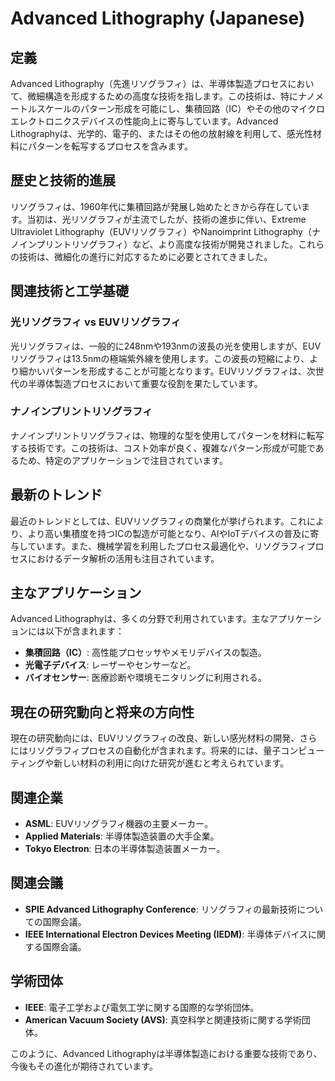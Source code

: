 # Advanced Lithography (Japanese)

## 定義

Advanced Lithography（先進リソグラフィ）は、半導体製造プロセスにおいて、微細構造を形成するための高度な技術を指します。この技術は、特にナノメートルスケールのパターン形成を可能にし、集積回路（IC）やその他のマイクロエレクトロニクスデバイスの性能向上に寄与しています。Advanced Lithographyは、光学的、電子的、またはその他の放射線を利用して、感光性材料にパターンを転写するプロセスを含みます。

## 歴史と技術的進展

リソグラフィは、1960年代に集積回路が発展し始めたときから存在しています。当初は、光リソグラフィが主流でしたが、技術の進歩に伴い、Extreme Ultraviolet Lithography（EUVリソグラフィ）やNanoimprint Lithography（ナノインプリントリソグラフィ）など、より高度な技術が開発されました。これらの技術は、微細化の進行に対応するために必要とされてきました。

## 関連技術と工学基礎

### 光リソグラフィ vs EUVリソグラフィ

光リソグラフィは、一般的に248nmや193nmの波長の光を使用しますが、EUVリソグラフィは13.5nmの極端紫外線を使用します。この波長の短縮により、より細かいパターンを形成することが可能となります。EUVリソグラフィは、次世代の半導体製造プロセスにおいて重要な役割を果たしています。

### ナノインプリントリソグラフィ

ナノインプリントリソグラフィは、物理的な型を使用してパターンを材料に転写する技術です。この技術は、コスト効率が良く、複雑なパターン形成が可能であるため、特定のアプリケーションで注目されています。

## 最新のトレンド

最近のトレンドとしては、EUVリソグラフィの商業化が挙げられます。これにより、より高い集積度を持つICの製造が可能となり、AIやIoTデバイスの普及に寄与しています。また、機械学習を利用したプロセス最適化や、リソグラフィプロセスにおけるデータ解析の活用も注目されています。

## 主なアプリケーション

Advanced Lithographyは、多くの分野で利用されています。主なアプリケーションには以下が含まれます：

- **集積回路（IC）**: 高性能プロセッサやメモリデバイスの製造。
- **光電子デバイス**: レーザーやセンサーなど。
- **バイオセンサー**: 医療診断や環境モニタリングに利用される。

## 現在の研究動向と将来の方向性

現在の研究動向には、EUVリソグラフィの改良、新しい感光材料の開発、さらにはリソグラフィプロセスの自動化が含まれます。将来的には、量子コンピューティングや新しい材料の利用に向けた研究が進むと考えられています。

## 関連企業

- **ASML**: EUVリソグラフィ機器の主要メーカー。
- **Applied Materials**: 半導体製造装置の大手企業。
- **Tokyo Electron**: 日本の半導体製造装置メーカー。

## 関連会議

- **SPIE Advanced Lithography Conference**: リソグラフィの最新技術についての国際会議。
- **IEEE International Electron Devices Meeting (IEDM)**: 半導体デバイスに関する国際会議。

## 学術団体

- **IEEE**: 電子工学および電気工学に関する国際的な学術団体。
- **American Vacuum Society (AVS)**: 真空科学と関連技術に関する学術団体。

このように、Advanced Lithographyは半導体製造における重要な技術であり、今後もその進化が期待されています。